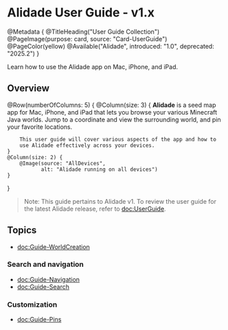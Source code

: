 # Alidade User Guide - v1.x

@Metadata {
    @TitleHeading("User Guide Collection")
    @PageImage(purpose: card, source: "Card-UserGuide")
    @PageColor(yellow)
    @Available("Alidade", introduced: "1.0", deprecated: "2025.2")
}

Learn how to use the Alidade app on Mac, iPhone, and iPad.

## Overview

@Row(numberOfColumns: 5) {
    @Column(size: 3) {
        **Alidade** is a seed map app for Mac, iPhone, and iPad that lets
        you browse your various Minecraft Java worlds. Jump to a
        coordinate and view the surrounding world, and pin your favorite
        locations.

        This user guide will cover various aspects of the app and how to
        use Alidade effectively across your devices.
    }
    @Column(size: 2) {
        @Image(source: "AllDevices",
               alt: "Alidade running on all devices")
    }
}

> Note: This guide pertains to Alidade v1. To review the user guide for
> the latest Alidade release, refer to <doc:UserGuide>.

## Topics

- <doc:Guide-WorldCreation>

### Search and navigation

- <doc:Guide-Navigation>
- <doc:Guide-Search>

### Customization

- <doc:Guide-Pins>
